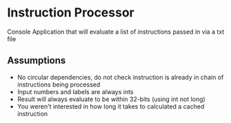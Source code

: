 # Instruction Processor

Console Application that will evaluate a list of instructions passed in via a txt file

## Assumptions

- No circular dependencies, do not check instruction is already in chain of instructions being processed
- Input numbers and labels are always ints
- Result will always evaluate to be within 32-bits (using int not long)
- You weren't interested in how long it takes to calculated a cached instruction
